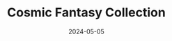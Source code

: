 ---
title: Cosmic Fantasy Collection
tags:
  - platform_switch
  - genre_rpg
  - genre_compilation
note: Limited Run Games
physical: true
digital: false
guide: false
pending: true
date: 2024-05-05
---
